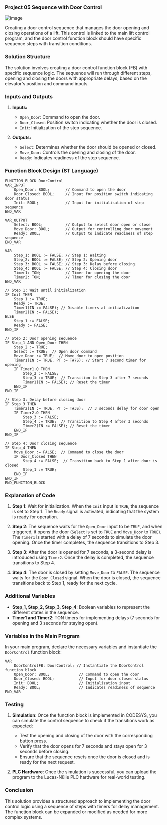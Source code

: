 ### Project 05 Sequence with Door Control

![image](https://github.com/user-attachments/assets/6c0f462f-2796-4ee8-8e7c-d428adc7a226)


Creating a door control sequence that manages the door opening and closing operations of a lift. This control is linked to the main lift control program, and the door control function block should have specific sequence steps with transition conditions.

### Solution Structure

The solution involves creating a door control function block (FB) with specific sequence logic. The sequence will run through different steps, opening and closing the doors with appropriate delays, based on the elevator's position and command inputs.

### Inputs and Outputs
1. **Inputs:**
   - `Open_Door`: Command to open the door.
   - `Door_Closed`: Position switch indicating whether the door is closed.
   - `Init`: Initialization of the step sequence.
   
2. **Outputs:**
   - `Select`: Determines whether the door should be opened or closed.
   - `Move_Door`: Controls the opening and closing of the door.
   - `Ready`: Indicates readiness of the step sequence.

### Function Block Design (ST Language)

```structured-text
FUNCTION_BLOCK DoorControl
VAR_INPUT
    Open_Door: BOOL;       // Command to open the door
    Door_Closed: BOOL;     // Input for position switch indicating door status
    Init: BOOL;            // Input for initialisation of step sequence
END_VAR

VAR_OUTPUT
    Select: BOOL;          // Output to select door open or close
    Move_Door: BOOL;       // Output for controlling door movement
    Ready: BOOL;           // Output to indicate readiness of step sequence
END_VAR

VAR
    Step_1: BOOL := FALSE; // Step 1: Waiting
    Step_2: BOOL := FALSE; // Step 2: Opening door
    Step_3: BOOL := FALSE; // Step 3: Delay before closing
    Step_4: BOOL := FALSE; // Step 4: Closing door
    Timer1: TON;           // Timer for opening the door
    Timer2: TON;           // Timer for closing the door
END_VAR

// Step 1: Wait until initialization
IF Init THEN
    Step_1 := TRUE;
    Ready := TRUE;
    Timer1(IN := FALSE); // Disable timers at initialization
    Timer2(IN := FALSE);
ELSE
    Step_1 := FALSE;
    Ready := FALSE;
END_IF

// Step 2: Door opening sequence
IF Step_1 AND Open_Door THEN
    Step_2 := TRUE;
    Select := TRUE;  // Open door command
    Move_Door := TRUE;  // Move door to open position
    Timer1(IN := TRUE, PT := T#7S); // Start 7 second timer for opening
    IF Timer1.Q THEN
        Step_2 := FALSE;
        Step_3 := TRUE;  // Transition to Step 3 after 7 seconds
        Timer1(IN := FALSE); // Reset the timer
    END_IF
END_IF

// Step 3: Delay before closing door
IF Step_3 THEN
    Timer2(IN := TRUE, PT := T#3S);  // 3 seconds delay for door open
    IF Timer2.Q THEN
        Step_3 := FALSE;
        Step_4 := TRUE;  // Transition to Step 4 after 3 seconds
        Timer2(IN := FALSE); // Reset the timer
    END_IF
END_IF

// Step 4: Door closing sequence
IF Step_4 THEN
    Move_Door := FALSE;  // Command to close the door
    IF Door_Closed THEN
        Step_4 := FALSE;  // Transition back to Step 1 after door is closed
        Step_1 := TRUE;
    END_IF
END_IF
END_FUNCTION_BLOCK
```

### Explanation of Code
1. **Step 1**: Wait for initialization. When the `Init` input is `TRUE`, the sequence is set to Step 1. The `Ready` signal is activated, indicating that the system is ready for operation.
   
2. **Step 2**: The sequence waits for the `Open_Door` input to be `TRUE`, and when triggered, it opens the door (`Select` is set to `TRUE` and `Move_Door` to `TRUE`). The `Timer1` is started with a delay of 7 seconds to simulate the door opening. Once the timer completes, the sequence transitions to Step 3.

3. **Step 3**: After the door is opened for 7 seconds, a 3-second delay is introduced using `Timer2`. Once the delay is completed, the sequence transitions to Step 4.

4. **Step 4**: The door is closed by setting `Move_Door` to `FALSE`. The sequence waits for the `Door_Closed` signal. When the door is closed, the sequence transitions back to Step 1, ready for the next cycle.

### Additional Variables
- **Step_1, Step_2, Step_3, Step_4**: Boolean variables to represent the different states in the sequence.
- **Timer1 and Timer2**: TON timers for implementing delays (7 seconds for opening and 3 seconds for staying open).

### Variables in the Main Program
In your main program, declare the necessary variables and instantiate the `DoorControl` function block:

```structured-text
VAR
    DoorControlFB: DoorControl; // Instantiate the DoorControl function block
    Open_Door: BOOL;             // Command to open the door
    Door_Closed: BOOL;           // Input for door closed status
    Init: BOOL;                  // Initialization input
    Ready: BOOL;                 // Indicates readiness of sequence
END_VAR
```

### Testing
1. **Simulation**: Once the function block is implemented in CODESYS, you can simulate the control sequence to check if the transitions work as expected:
    - Test the opening and closing of the door with the corresponding button press.
    - Verify that the door opens for 7 seconds and stays open for 3 seconds before closing.
    - Ensure that the sequence resets once the door is closed and is ready for the next request.

2. **PLC Hardware**: Once the simulation is successful, you can upload the program to the Lucas-Nülle PLC hardware for real-world testing.

### Conclusion
This solution provides a structured approach to implementing the door control logic using a sequence of steps with timers for delay management. The function block can be expanded or modified as needed for more complex systems.
